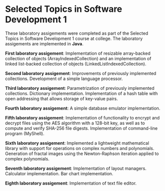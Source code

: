 # Selected Topics in Software Development 1

These laboratory assigements were completed as part of the Selected Topics in Software Development 1 course at college. The laboratory assigements are implemented in **Java**.

**First laboratory assigement**: Implementation of resizable array-backed collection of objects (ArrayIndexedCollection) and an implementation of linked list-backed collection of objects (LinkedListIndexedCollection).

**Second laboratory assigement**: Improvements of previously implemented collections. Development of a simple language processor.

**Third laboratory assigement**: Parametrization of previously implemented collections. Dictionary implementation. Implementation of a hash table with open addressing that allows storage of key-value pairs.

**Fourth laboratory assigement**: A simple database emulator implementation.

**Fifth laboratory assigement**: Implementation of functionality to encrypt and decrypt files using the AES algorithm with a 128-bit key, as well as to compute and verify SHA-256 file digests. Implementation of command-line program (MyShell).

**Sixth laboratory assigement**: Implemented a lightweight mathematical library with support for operations on complex numbers and polynomials. Generation of fractal images using the Newton-Raphson iteration applied to complex polynomials.

**Seventh laboratory assigement**: Implementation of layout managers. Calculator implementation. Bar chart implementation.

**Eighth laboratory assigement**: Implementation of text file editor.
